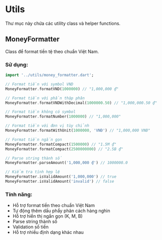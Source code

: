 # Utils

Thư mục này chứa các utility class và helper functions.

## MoneyFormatter

Class để format tiền tệ theo chuẩn Việt Nam.

### Sử dụng:

```dart
import '../utils/money_formatter.dart';

// Format tiền với symbol VND
MoneyFormatter.formatVND(1000000) // "1,000,000 ₫"

// Format tiền với phần thập phân
MoneyFormatter.formatVNDWithDecimal(1000000.50) // "1,000,000.50 ₫"

// Format tiền không có symbol
MoneyFormatter.formatNumber(1000000) // "1,000,000"

// Format tiền với đơn vị tùy chỉnh
MoneyFormatter.formatWithUnit(1000000, 'VNĐ') // "1,000,000 VNĐ"

// Format tiền ngắn gọn
MoneyFormatter.formatCompact(1500000) // "1.5M ₫"
MoneyFormatter.formatCompact(2500000000) // "2.5B ₫"

// Parse string thành số
MoneyFormatter.parseAmount('1,000,000 ₫') // 1000000.0

// Kiểm tra tính hợp lệ
MoneyFormatter.isValidAmount('1,000,000') // true
MoneyFormatter.isValidAmount('invalid') // false
```

### Tính năng:

- Hỗ trợ format tiền theo chuẩn Việt Nam
- Tự động thêm dấu phẩy phân cách hàng nghìn
- Hỗ trợ hiển thị ngắn gọn (K, M, B)
- Parse string thành số
- Validation số tiền
- Hỗ trợ nhiều định dạng khác nhau 